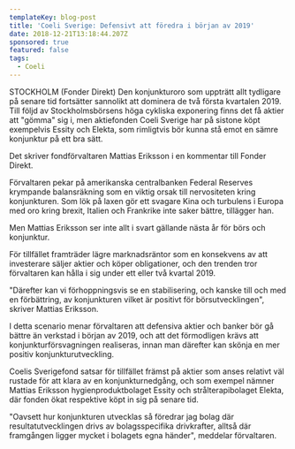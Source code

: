 ```yaml
---
templateKey: blog-post
title: 'Coeli Sverige: Defensivt att föredra i början av 2019'
date: 2018-12-21T13:18:44.207Z
sponsored: true
featured: false
tags:
  - Coeli
---
```

STOCKHOLM (Fonder Direkt) Den konjunkturoro som uppträtt allt tydligare på senare tid fortsätter sannolikt att dominera de två första kvartalen 2019. Till följd av Stockholmsbörsens höga cykliska exponering finns det få aktier att "gömma" sig i, men aktiefonden Coeli Sverige har på sistone köpt exempelvis Essity och Elekta, som rimligtvis bör kunna stå emot en sämre konjunktur på ett bra sätt.

Det skriver fondförvaltaren Mattias Eriksson i en kommentar till Fonder Direkt.

Förvaltaren pekar på amerikanska centralbanken Federal Reserves krympande balansräkning som en viktig orsak till nervositeten kring konjunkturen. Som lök på laxen gör ett svagare Kina och turbulens i Europa med oro kring brexit, Italien och Frankrike inte saker bättre, tillägger han.

Men Mattias Eriksson ser inte allt i svart gällande nästa år för börs och konjunktur.

För tillfället framträder lägre marknadsräntor som en konsekvens av att investerare säljer aktier och köper obligationer, och den trenden tror förvaltaren kan hålla i sig under ett eller två kvartal 2019.

"Därefter kan vi förhoppningsvis se en stabilisering, och kanske till och med en förbättring, av konjunkturen vilket är positivt för börsutvecklingen", skriver Mattias Eriksson.

I detta scenario menar förvaltaren att defensiva aktier och banker bör gå bättre än verkstad i början av 2019, och att det förmodligen krävs att konjunkturförsvagningen realiseras, innan man därefter kan skönja en mer positiv konjunkturutveckling.

Coelis Sverigefond satsar för tillfället främst på aktier som anses relativt väl rustade för att klara av en konjunkturnedgång, och som exempel nämner Mattias Eriksson hygienproduktbolaget Essity och strålterapibolaget Elekta, där fonden ökat respektive köpt in sig på senare tid.

"Oavsett hur konjunkturen utvecklas så föredrar jag bolag där resultatutvecklingen drivs av bolagsspecifika drivkrafter, alltså där framgången ligger mycket i bolagets egna händer", meddelar förvaltaren.
